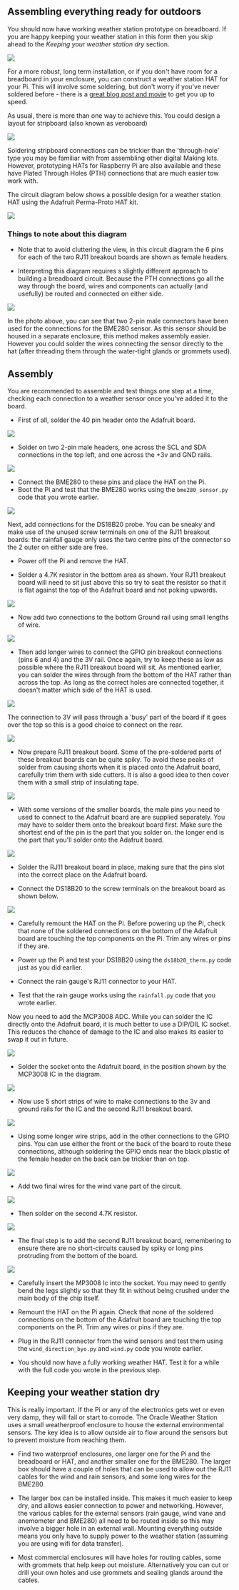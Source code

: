## Assembling everything ready for outdoors
You should now have working weather station prototype on breadboard. If you are happy keeping your weather station in this form then you skip ahead to the *Keeping your weather station dry* section.

![](images/breadboard_zoom.jpg)

For a more robust, long term installation, or if you don't have room for a breadboard in your enclosure, you can construct a weather station HAT for your Pi. This will involve some soldering, but don't worry if you've never soldered before - there is a [great blog post and movie](https://www.raspberrypi.org/blog/getting-started-soldering/) to get you up to speed.

As usual, there is more than one way to achieve this. You could design a layout for stripboard (also known as veroboard)

![](https://upload.wikimedia.org/wikipedia/commons/5/50/VEROBOARD_sample.jpg)

Soldering stripboard connections can be trickier than the 'through-hole' type you may be familiar with from assembling other digital Making kits. However, prototyping HATs for Raspberry Pi are also available and these have Plated Through Holes (PTH) connections that are much easier tow work with.

The circuit diagram below shows a possible design for a weather station HAT using the Adafruit Perma-Proto HAT kit.

![](images/final_circuit_strip_bb.png)

### Things to note about this diagram

- Note that to avoid cluttering the view, in this circuit diagram the 6 pins for each of the two RJ11 breakout boards are shown as female headers.

- Interpreting this diagram requires s slightly different approach to building a breadboard circuit. Because the PTH connections go all the way through the board, wires and components can actually (and usefully) be routed and connected on either side.

![](images/weatherHAT_combi.png)

In the photo above, you can see that two 2-pin male connectors have been used for the connections for the BME280 sensor. As this sensor should be housed in a separate enclosure, this method makes assembly easier. However you could solder the wires connecting the sensor directly to the hat (after threading them through the water-tight glands or grommets used).

## Assembly

You are recommended to assemble and test things one step at a time, checking each connection to a weather sensor once you've added it to the board.

- First of all, solder the 40 pin header onto the Adafruit board.

![](images/ada_header.jpg)

- Solder on two 2-pin male headers, one across the SCL and SDA connections in the top left, and one across the +3v and GND rails.

![](images/ada_1.png)

- Connect the BME280 to these pins and place the HAT on the Pi.
- Boot the Pi and test that the BME280 works using the `bme280_sensor.py` code that you wrote earlier.

![](images/ada_2.png)

Next, add connections for the  DS18B20 probe. You can be sneaky and make use of the unused screw terminals on one of the RJ11 breakout boards: the rainfall gauge only uses the two centre pins of the connector so the 2 outer on either side are free.

- Power off the Pi and remove the HAT.

- Solder a 4.7K resistor in the bottom area as shown. Your RJ11 breakout board will need to sit just above this so try to seat the resistor so that it is flat against the top of the Adafruit board and not poking upwards.

![](images/ada_3.png)

- Now add two connections to the bottom Ground rail using small lengths of wire.

![](images/ada_4.png)

- Then add longer wires to connect the GPIO pin breakout connections (pins 6 and 4) and the 3V rail. Once again, try to keep these as low as possible where the RJ11 breakout board will sit.  As mentioned earlier, you can solder the wires through from the bottom of the HAT rather than across the top. As long as the correct holes are connected together, it doesn't matter which side of the HAT is used.

![](images/ada_5.png)

The connection to 3V will pass through a 'busy' part of the board if it goes over the top so this is a good choice to connect on the rear.

![](images/BYO_HAT_back.JPG)

- Now prepare RJ11 breakout board. Some of the pre-soldered parts of these breakout boards can be quite spiky. To avoid these peaks of solder from causing shorts when it is placed onto the Adafruit board, carefully trim them with side cutters.  It is also a good idea to then cover them with a small strip of insulating tape.

![](images/RJ11_breakout_trim.png)

- With some versions of the smaller boards,  the male pins you need to used to connect to the Adafruit board are are supplied separately. You may have to solder them onto the breakout board first. Make sure the shortest end of the pin is the part that you solder on. the longer end is the part that you'll solder onto the Adafruit board.

![](images/RJ11_breakout_pins.jpg)


- Solder the RJ11 breakout board in place, making sure that the pins slot into the correct place on the Adafruit board.

- Connect the DS18B20 to the screw terminals on the breakout board as shown below.

![](images/DS18B20-screwterms.png)

- Carefully remount the HAT on the Pi. Before powering up the Pi, check that none of the soldered connections on the bottom of the Adafruit board are touching the top components on the Pi. Trim any wires or pins if they are.   

- Power up the Pi and test your DS18B20 using the `ds18b20_therm.py` code just as you did earlier.

- Connect the rain gauge's RJ11 connector to your HAT.

- Test that the rain gauge works using the `rainfall.py` code that you wrote earlier.

Now you need to add the MCP3008 ADC. While you can solder the IC directly onto the Adafruit board, it is much better to use a DIP/DIL IC socket. This reduces the chance of damage to the IC and also makes its easier to swap it out in future.

![](images/plinth.jpg)

- Solder the socket onto the Adafruit board, in the position shown by the MCP3008 IC in the diagram.

![](images/ada_6.png)

- Now use 5 short strips of wire to make connections to the 3v and ground rails for the IC and the second RJ11 breakout board.

![](images/ada_7.png)

- Using some longer wire strips, add in the other connections to the GPIO pins. You can use either the front or the back of the board to route these connections, although soldering the GPIO ends near the black plastic of the female header on the back can be trickier than on top.

![](images/ada_8.png)

- Add two final wires for the wind vane part of the circuit.

![](images/ada_9.png)

- Then solder on the second 4.7K resistor.

![](images/ada_10.png)

- The final step is to add the second RJ11 breakout board, remembering to ensure there are no short-circuits caused by spiky or long pins protruding from the bottom of the board.

![](images/ada_11.png)

- Carefully insert the MP3008 Ic into the socket. You may need to gently bend the legs slightly so that they fit in without being crushed under the main body of the chip itself.

- Remount the HAT on the Pi again. Check that none of the soldered connections on the bottom of the Adafruit board are touching the top components on the Pi. Trim any wires or pins if they are.

- Plug in the RJ11 connector from the wind sensors and test them using the `wind_direction_byo.py` and `wind.py` code you wrote earlier.

- You should now have a fully working weather HAT. Test it for a while with the full code you wrote in the previous step.

## Keeping your weather station dry

This is really important. If the Pi or any of the electronics gets wet or even very damp, they will fail or start to corrode. The Oracle Weather Station uses a small weatherproof enclosure to house the external environmental sensors. The key idea is to allow outside air to flow around the sensors but to prevent moisture from reaching them.

- Find two waterproof enclosures, one larger one for the Pi and the breadboard or HAT, and another smaller one for the BME280. The larger box should have a couple of holes that can be used to allow out the RJ11 cables for the wind and rain sensors, and some long wires for the BME280.

- The larger box can be installed inside. This makes it much easier to keep dry, and allows easier connection to power and networking. However, the various cables for the external sensors (rain gauge, wind vane and anemometer and BME280) all need to be routed inside so this may involve a bigger hole in an external wall. Mounting everything outside means you only have to supply power to the weather station (assuming you are using wifi for data transfer).

- Most commercial enclosures will have holes for routing cables, some with grommets that help keep out moisture. Alternatively you can cut or drill your own holes and use grommets and sealing glands around the cables.
